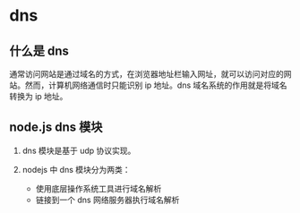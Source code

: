 # dns

## 什么是 dns

通常访问网站是通过域名的方式，在浏览器地址栏输入网址，就可以访问对应的网站。然而，计算机网络通信时只能识别 ip 地址。dns 域名系统的作用就是将域名转换为 ip 地址。

## node.js dns 模块

1. dns 模块是基于 udp 协议实现。

1. nodejs 中 dns 模块分为两类：
   - 使用底层操作系统工具进行域名解析
   - 链接到一个 dns 网络服务器执行域名解析
